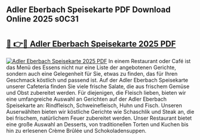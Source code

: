 ## Adler Eberbach Speisekarte PDF Download Online 2025 s0C31

# <h2><a href="http://gcbtmd.nevu.top/?p=Adler+Eberbach+Speisekarte">🔗 👉🔴 Adler Eberbach Speisekarte 2025 PDF</a></h2>

[![Adler Eberbach Speisekarte 2025 PDF](https://i.imgur.com/dBaPXMq.png)](http://gcbtmd.nevu.top/?p=Adler+Eberbach+Speisekarte)
In einem Restaurant oder Café ist das Menü des Essens nicht nur eine Liste der angebotenen Gerichte, sondern auch eine Gelegenheit für Sie, etwas zu finden, das für Ihren Geschmack köstlich und passend ist. Auf der Adler Eberbach Speisekarte unserer Cafeteria finden Sie viele frische Salate, die aus frischem Gemüse und Obst zubereitet werden. Für diejenigen, die Fleisch lieben, bieten wir eine umfangreiche Auswahl an Gerichten auf der Adler Eberbach Speisekarte an: Rindfleisch, Schweinefleisch, Huhn und Fisch. Unseren Auserwählten bieten wir köstliche Gerichte wie Schaschlik und Steak an, die bei frischem, natürlichem Feuer zubereitet werden. Unser Restaurant bietet eine große Auswahl an Desserts, von traditionellen Torten und Kuchen bis hin zu erlesenen Crème Brûlée und Schokoladensuppen.
